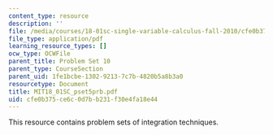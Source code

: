 ```yaml
---
content_type: resource
description: ''
file: /media/courses/18-01sc-single-variable-calculus-fall-2010/cfe0b375ce6c0d7bb231f30e4fa18e44_MIT18_01SC_pset5prb.pdf
file_type: application/pdf
learning_resource_types: []
ocw_type: OCWFile
parent_title: Problem Set 10
parent_type: CourseSection
parent_uid: 1fe1bcbe-1302-9213-7c7b-4820b5a8b3a0
resourcetype: Document
title: MIT18_01SC_pset5prb.pdf
uid: cfe0b375-ce6c-0d7b-b231-f30e4fa18e44
---
```

This resource contains problem sets of integration techniques. 
